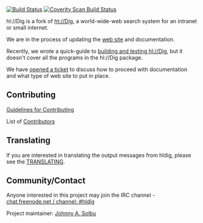 [![Build Status](https://travis-ci.org/solbu/hldig.svg?branch=master)](https://travis-ci.org/solbu/hldig)
[![Coverity Scan Build Status](https://scan.coverity.com/projects/16612/badge.svg)](https://scan.coverity.com/projects/hldig)

hl://Dig is a fork of [ht://Dig](https://sourceforge.net/projects/htdig/),
a world-wide-web search system for an intranet or small internet.

We are in the process of updating the
[web site](https://solbu.github.io/hldig/)
and documentation.

Recently, we wrote a quick-guide to [building and testing hl://Dig](TESTING.md),
but it doesn't cover all the programs in the hl://Dig package.

We have [opened a ticket](https://github.com/solbu/hldig/issues/50)
to discuss how to proceed with documentation and what type of web site to put
in place.

## Contributing
[Guidelines for Contributing](https://github.com/solbu/hldig/blob/master/CONTRIBUTING.md)

List of [Contributors](https://github.com/solbu/hldig/graphs/contributors)

## Translating
If you are interested in translating the output messages from hldig, please see the
[TRANSLATING](https://github.com/solbu/hldig/blob/master/TRANSLATING.md).

## Community/Contact

Anyone interested in this project may join the IRC channel -
[chat.freenode.net / channel: #hldig](ircs://irc.freenode.net/hldig)

Project maintainer: [Johnny A. Solbu](https://www.solbu.net/)<br>
